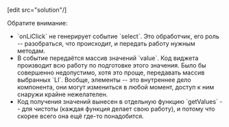 [edit src="solution"/]

Обратите внимание:
<ul>
<li>`onLiClick` не генерирует событие `select`. Это обработчик, его роль -- разобраться, что происходит, и передать работу нужным методам.</li>
<li>В событие передаётся массив значений `value`. Код виджета производит всю работу по подготовке этого значения. Было бы совершенно недопустимо, хотя это проще, передавать массив выбранных `LI`. Вообще, элементы -- это внутреннее дело компонента, они могут измениться в любой момент, доступ к ним снаружи крайне нежелателен.</li>
<li>Код получения значений вынесен в отдельную функцию `getValues` -- для чистоты (каждая функция делает свою работу), и потому что скорее всего она ещё где-то понадобится.</li>
</ul>